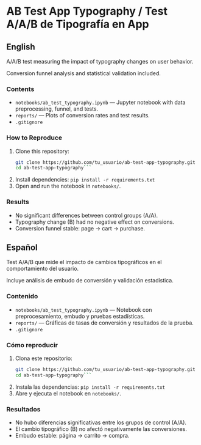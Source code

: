 # AB Test App Typography / Test A/A/B de Tipografía en App

## English
A/A/B test measuring the impact of typography changes on user behavior. 

Conversion funnel analysis and statistical validation included.

### Contents
- `notebooks/ab_test_typography.ipynb` — Jupyter notebook with data preprocessing, funnel, and tests.
- `reports/` — Plots of conversion rates and test results.
- `.gitignore`

### How to Reproduce
1. Clone this repository:
   ```bash
   git clone https://github.com/tu_usuario/ab-test-app-typography.git
   cd ab-test-app-typography```
2. Install dependencies:
    ```pip install -r requirements.txt```
3. Open and run the notebook in `notebooks/`.

### Results
- No significant differences between control groups (A/A).
- Typography change (B) had no negative effect on conversions.
- Conversion funnel stable: page → cart → purchase.

## Español
Test A/A/B que mide el impacto de cambios tipográficos en el comportamiento del usuario. 

Incluye análisis de embudo de conversión y validación estadística.

### Contenido
- `notebooks/ab_test_typography.ipynb` — Notebook con preprocesamiento, embudo y pruebas estadísticas.
- `reports/` — Gráficas de tasas de conversión y resultados de la prueba.
- `.gitignore`

### Cómo reproducir
1. Clona este repositorio:
    ```bash
    git clone https://github.com/tu_usuario/ab-test-app-typography.git
    cd ab-test-app-typography```
2. Instala las dependencias:
    `pip install -r requirements.txt`
3. Abre y ejecuta el notebook en `notebooks/`.

### Resultados
- No hubo diferencias significativas entre los grupos de control (A/A).
- El cambio tipográfico (B) no afectó negativamente las conversiones.
- Embudo estable: página → carrito → compra.
